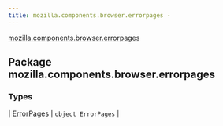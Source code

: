 ```yaml
---
title: mozilla.components.browser.errorpages - 
---
```


[mozilla.components.browser.errorpages](./index.html)

## Package mozilla.components.browser.errorpages

### Types

| [ErrorPages](-error-pages/index.html) | `object ErrorPages` |

